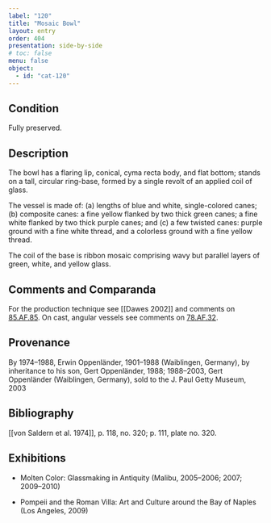 ```yaml
---
label: "120"
title: "Mosaic Bowl"
layout: entry
order: 404
presentation: side-by-side
# toc: false
menu: false
object:
  - id: "cat-120"
---
```


## Condition

Fully preserved.

## Description

The bowl has a flaring lip, conical, cyma recta body, and flat bottom; stands on a tall, circular ring-base, formed by a single revolt of an applied coil of glass.

The vessel is made of: (a) lengths of blue and white, single-colored canes; (b) composite canes: a fine yellow flanked by two thick green canes; a fine white flanked by two thick purple canes; and (c) a few twisted canes: purple ground with a fine white thread, and a colorless ground with a fine yellow thread.

The coil of the base is ribbon mosaic comprising wavy but parallel layers of green, white, and yellow glass.

## Comments and Comparanda

For the production technique see [[Dawes 2002]] and comments on [85.AF.85](#cat). On cast, angular vessels see comments on [78.AF.32](#cat).

## Provenance

By 1974–1988, Erwin Oppenländer, 1901–1988 (Waiblingen, Germany), by inheritance to his son, Gert Oppenländer, 1988; 1988–2003, Gert Oppenländer (Waiblingen, Germany), sold to the J. Paul Getty Museum, 2003

## Bibliography

[[von Saldern et al. 1974]], p. 118, no. 320; p. 111, plate no. 320.

## Exhibitions

-   Molten Color: Glassmaking in Antiquity (Malibu, 2005–2006; 2007; 2009–2010)

-   Pompeii and the Roman Villa: Art and Culture around the Bay of Naples (Los Angeles, 2009)